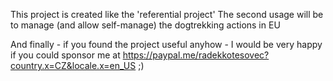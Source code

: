 This project is created like the 'referential project'
The second usage will be to manage (and allow self-manage) the dogtrekking actions in EU

And finally - if you found the project useful anyhow - I would be very happy if you could sponsor me at https://paypal.me/radekkotesovec?country.x=CZ&locale.x=en_US ;)
